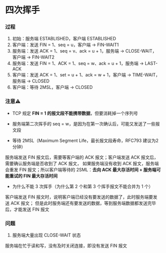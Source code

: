 # 四次挥手


### 过程

1. 初始：服务端 ESTABLISHED，客户端 ESTABLISHED
2. 客户端：发送 FIN = 1、seq = u，客户端 -> FIN-WAIT1
3. 服务端：发送 ACK = 1、seq = v、ack = u + 1，服务端 -> CLOSE-WAIT，客户端 -> FIN-WAIT2
4. 服务端：发送 FIN = 1、ACK = 1、seq = w、ack = u + 1，服务端 -> LAST-ACK
5. 客户端：发送 ACK = 1、set = u + 1、ack = w + 1，客户端 -> TIME-WAIT，服务端 -> CLOSED
6. 客户端：等待 2MSL，客户端 -> CLOSED


### 注意⚠️

* TCP 规定 **FIN = 1 的报文段不能携带数据**，但要消耗掉一个序列号


* 服务端第二次挥手的 seq = w，是因为在第一次确认后，可能又发送了一些报文段


* 等待 2MSL（Maximum Segment Life，最长报文段寿命，RFC793 建议为2分钟）

服务端发送 FIN 报文后，需要等客户端的 ACK 报文；客户端发送 ACK 报文后，需要确认服务端是否收到了 ACK 报文，
如果服务端没有收到 ACK 报文，服务端会重发 FIN 报文；所以客户端等待的 2SML：**去向 ACK 最大存活时间 + 服务端可能重试的 FIN 最大存活时间**


* 为什么不能 3 次挥手（为什么第 2 个和第 3 个挥手报文不能合并为 1 个）

客户端发送 FIN 报文时，说明客户端已经没有要发送的数据了，此时服务端要发送 ACK 报文；
但是此时服务端还有要发送的数据，等到服务端数据都发送完毕后，才能发送 FIN 报文


### 问题

1. 服务端大量出现 CLOSE-WAIT 状态

服务端在忙于读和写，没有及时关闭连接，即没有发送 FIN 报文
